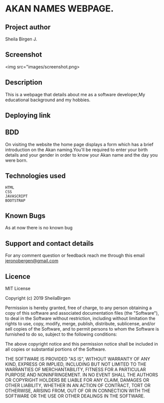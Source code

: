 # AKAN NAMES WEBPAGE.

## Project author

Sheila Birgen J.

## Screenshot

<img src="images/screenshot.png>

## Description

This is a webpage that details about me as a software developer,My educational background and my hobbies.

## Deploying link

## BDD

On visiting the website the home page displays a form which has a brief introduction on the Akan naming.You'll be required to enter your birth details and your gender in order to know your Akan name and the day you were born.

## Technologies used

    HTML
    CSS
    JAVASCRIPT
    BOOTSTRAP

## Known Bugs

As at now there is no known bug

## Support and contact details

For any comment question or feedback reach me through this email jeronobergen@gmail.com

## Licence

MIT License

Copyright (c) 2019 SheilaBirgen

Permission is hereby granted, free of charge, to any person obtaining a copy
of this software and associated documentation files (the "Software"), to deal
in the Software without restriction, including without limitation the rights
to use, copy, modify, merge, publish, distribute, sublicense, and/or sell
copies of the Software, and to permit persons to whom the Software is
furnished to do so, subject to the following conditions:

The above copyright notice and this permission notice shall be included in all
copies or substantial portions of the Software.

THE SOFTWARE IS PROVIDED "AS IS", WITHOUT WARRANTY OF ANY KIND, EXPRESS OR
IMPLIED, INCLUDING BUT NOT LIMITED TO THE WARRANTIES OF MERCHANTABILITY,
FITNESS FOR A PARTICULAR PURPOSE AND NONINFRINGEMENT. IN NO EVENT SHALL THE
AUTHORS OR COPYRIGHT HOLDERS BE LIABLE FOR ANY CLAIM, DAMAGES OR OTHER
LIABILITY, WHETHER IN AN ACTION OF CONTRACT, TORT OR OTHERWISE, ARISING FROM,
OUT OF OR IN CONNECTION WITH THE SOFTWARE OR THE USE OR OTHER DEALINGS IN THE
SOFTWARE.
